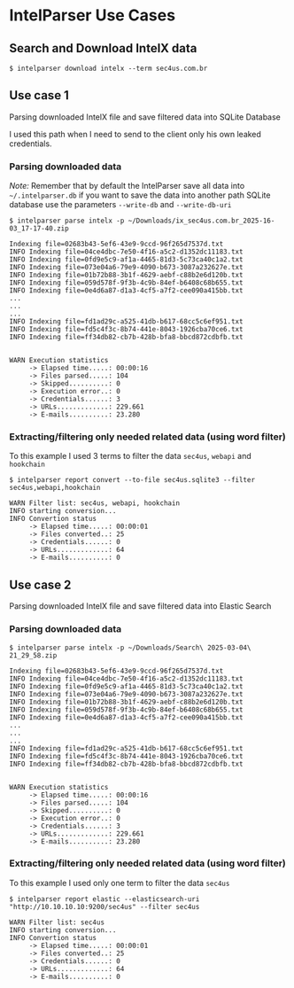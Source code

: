 # IntelParser Use Cases

## Search and Download IntelX data

```
$ intelparser download intelx --term sec4us.com.br
```

## Use case 1

Parsing downloaded IntelX file and save filtered data into SQLite Database

I used this path when I need to send to the client only his own leaked credentials.

### Parsing downloaded data

*Note:* Remember that by default the IntelParser save all data into `~/.intelparser.db` if you want to save the data into another path SQLite database use the parameters `--write-db` and `--write-db-uri` 

```
$ intelparser parse intelx -p ~/Downloads/ix_sec4us.com.br_2025-16-03_17-17-40.zip

Indexing file=02683b43-5ef6-43e9-9ccd-96f265d7537d.txt
INFO Indexing file=04ce4dbc-7e50-4f16-a5c2-d1352dc11183.txt
INFO Indexing file=0fd9e5c9-af1a-4465-81d3-5c73ca40c1a2.txt
INFO Indexing file=073e04a6-79e9-4090-b673-3087a232627e.txt
INFO Indexing file=01b72b88-3b1f-4629-aebf-c88b2e6d120b.txt
INFO Indexing file=059d578f-9f3b-4c9b-84ef-b6408c68b655.txt
INFO Indexing file=0e4d6a87-d1a3-4cf5-a7f2-cee090a415bb.txt
...
...
...
INFO Indexing file=fd1ad29c-a525-41db-b617-68cc5c6ef951.txt
INFO Indexing file=fd5c4f3c-8b74-441e-8043-1926cba70ce6.txt
INFO Indexing file=ff34db82-cb7b-428b-bfa8-bbcd872cdbfb.txt


WARN Execution statistics
     -> Elapsed time.....: 00:00:16
     -> Files parsed.....: 104
     -> Skipped..........: 0
     -> Execution error..: 0
     -> Credentials......: 3
     -> URLs.............: 229.661
     -> E-mails..........: 23.280
```


### Extracting/filtering only needed related data (using word filter)

To this example I used 3 terms to filter the data `sec4us`, `webapi` and `hookchain`

```
$ intelparser report convert --to-file sec4us.sqlite3 --filter sec4us,webapi,hookchain

WARN Filter list: sec4us, webapi, hookchain
INFO starting conversion...
INFO Convertion status
     -> Elapsed time.....: 00:00:01
     -> Files converted..: 25
     -> Credentials......: 0
     -> URLs.............: 64
     -> E-mails..........: 0
```


## Use case 2

Parsing downloaded IntelX file and save filtered data into Elastic Search

### Parsing downloaded data

```
$ intelparser parse intelx -p ~/Downloads/Search\ 2025-03-04\ 21_29_58.zip

Indexing file=02683b43-5ef6-43e9-9ccd-96f265d7537d.txt
INFO Indexing file=04ce4dbc-7e50-4f16-a5c2-d1352dc11183.txt
INFO Indexing file=0fd9e5c9-af1a-4465-81d3-5c73ca40c1a2.txt
INFO Indexing file=073e04a6-79e9-4090-b673-3087a232627e.txt
INFO Indexing file=01b72b88-3b1f-4629-aebf-c88b2e6d120b.txt
INFO Indexing file=059d578f-9f3b-4c9b-84ef-b6408c68b655.txt
INFO Indexing file=0e4d6a87-d1a3-4cf5-a7f2-cee090a415bb.txt
...
...
...
INFO Indexing file=fd1ad29c-a525-41db-b617-68cc5c6ef951.txt
INFO Indexing file=fd5c4f3c-8b74-441e-8043-1926cba70ce6.txt
INFO Indexing file=ff34db82-cb7b-428b-bfa8-bbcd872cdbfb.txt


WARN Execution statistics
     -> Elapsed time.....: 00:00:16
     -> Files parsed.....: 104
     -> Skipped..........: 0
     -> Execution error..: 0
     -> Credentials......: 3
     -> URLs.............: 229.661
     -> E-mails..........: 23.280
```


### Extracting/filtering only needed related data (using word filter)

To this example I used only one term to filter the data `sec4us`

```
$ intelparser report elastic --elasticsearch-uri "http://10.10.10.10:9200/sec4us" --filter sec4us

WARN Filter list: sec4us
INFO starting conversion...
INFO Convertion status
     -> Elapsed time.....: 00:00:01
     -> Files converted..: 25
     -> Credentials......: 0
     -> URLs.............: 64
     -> E-mails..........: 0
```
